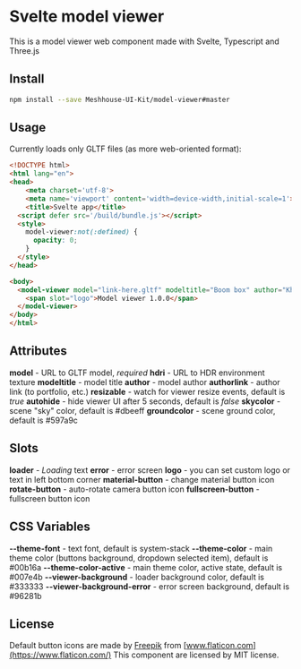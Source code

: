 # Svelte model viewer

This is a model viewer web component made with Svelte, Typescript and Three.js

## Install
```bash
npm install --save Meshhouse-UI-Kit/model-viewer#master
```

## Usage
Currently loads only GLTF files (as more web-oriented format):
```html
<!DOCTYPE html>
<html lang="en">
<head>
	<meta charset='utf-8'>
	<meta name='viewport' content='width=device-width,initial-scale=1'>
	<title>Svelte app</title>
  <script defer src='/build/bundle.js'></script>
  <style>
    model-viewer:not(:defined) {
      opacity: 0;
    }
  </style>
</head>

<body>
  <model-viewer model="link-here.gltf" modeltitle="Boom box" author="Khronos Group" style="height: 600px;">
    <span slot="logo">Model viewer 1.0.0</span>
  </model-viewer>
</body>
</html>
```

## Attributes
**model** - URL to GLTF model, *required*
**hdri** - URL to HDR environment texture
**modeltitle** - model title
**author** - model author
**authorlink** - author link (to portfolio, etc.)
**resizable** - watch for viewer resize events, default is *true*
**autohide** - hide viewer UI after 5 seconds, default is *false*
**skycolor** - scene "sky" color, default is #dbeeff
**groundcolor** - scene ground color, default is #597a9c

## Slots
**loader** - *Loading* text
**error** - error screen
**logo** - you can set custom logo or text in left bottom corner
**material-button** - change material button icon
**rotate-button** - auto-rotate camera button icon
**fullscreen-button** - fullscreen button icon

## CSS Variables
**--theme-font** - text font, default is system-stack
**--theme-color** - main theme color (buttons background, dropdown selected item), default is #00b16a
**--theme-color-active** - main theme color, active state, default is #007e4b
**--viewer-background** - loader background color, default is #333333
**--viewer-background-error** - error screen background, default is #96281b


## License
Default button icons are made by [Freepik](https://www.flaticon.com/authors/freepik) from [www.flaticon.com](https://www.flaticon.com/)
This component are licensed by MIT license.
